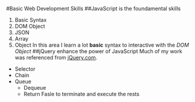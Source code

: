 #Basic Web Development Skills
##JavaScript is the foundamental skills
1. Basic Syntax
2. DOM Object
3. JSON
4. Array
5. Object
In this area I learn a lot **basic** syntax to interactive with the *DOM Object*
##jQuery enhance the power of JavaScript
Much of my work was referenced from [jQuery.com](http://jquery.com).
* Selector
* Chain
* Queue
  * Dequeue
  * Return Fasle to terminate and execute the rests
